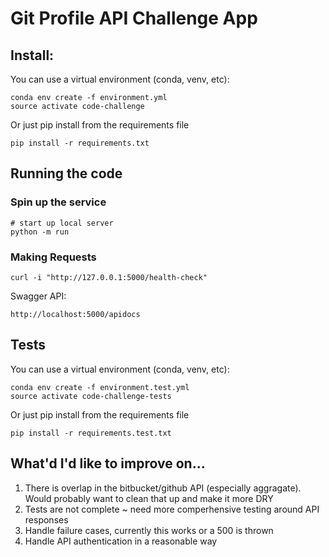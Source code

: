 # Git Profile API Challenge App

## Install:

You can use a virtual environment (conda, venv, etc):
```
conda env create -f environment.yml
source activate code-challenge
```

Or just pip install from the requirements file
``` 
pip install -r requirements.txt
```

## Running the code

### Spin up the service

```
# start up local server
python -m run 
```

### Making Requests

```
curl -i "http://127.0.0.1:5000/health-check"
```

Swagger API:
```
http://localhost:5000/apidocs
```

## Tests

You can use a virtual environment (conda, venv, etc):
```
conda env create -f environment.test.yml
source activate code-challenge-tests
```

Or just pip install from the requirements file
``` 
pip install -r requirements.test.txt
```


## What'd I'd like to improve on...

1. There is overlap in the bitbucket/github API (especially aggragate). Would probably want to clean that up and make it more DRY
2. Tests are not complete ~ need more comperhensive testing around API responses
3. Handle failure cases, currently this works or a 500 is thrown 
4. Handle API authentication in a reasonable way